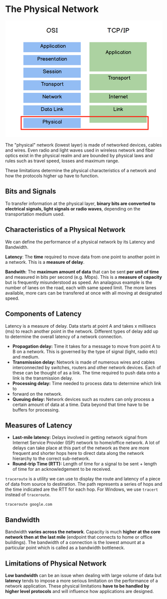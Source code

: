 # The Physical Network

![Physical Layer](./images/08_physical_layer.png)

The "physical" network (lowest layer) is made of networked devices, cables
and wires. Even radio and light waves used in wireless network and fiber optics
exist in the physical realm and are bounded by physical laws and rules such
as travel speed, losses and maximum range. 

These limitations determine the physical characteristics of a network and
how the protocols higher up have to function.

## Bits and Signals
To transfer information at the physical layer, **binary bits are converted
to electrical signals, light signals or radio waves**, depending on the
transportation medium used.

## Characteristics of a Physical Network
We can define the performance of a physical network by its Latency and Bandwidth.

**Latency**: The **time** required to move data from one point to another point
             in a network. This is a **measure of delay**.
             
**Bandwith**: The **maximum amount of data** that can be sent **per unit of time** 
              and measured in bits per second (e.g. Mbps). This is a **measure 
              of capacity** but is frequently misunderstood as speed. An analagous
              example is the number of lanes on the road, each with same speed
              limit. The more lanes available, more cars can be transfered at
              once with all moving at designated speed.
              
## Components of Latency
Latency is a measure of delay. Data starts at point A and takes x millisecs (ms)
to reach another point in the network. Different types of delay add up to
determine the overall latency of a network connection.

- **Propagation delay:** Time it takes for a message to move from point A to B 
  on a network. This is governed by the type of signal (light, radio etc) and 
  medium.
- **Transmission delay:** Network is made of numerous wires and cables
  interconnected by switches, routers and other network devices. Each of these
  can be thought of as a link. The time required to push data onto a link is 
  the transmission delay.
- **Processing delay:** Time needed to process data to determine which link to 
- forward on the network.
- **Queuing delay:** Network devices such as routers can only process a certain
  amount of data at a time. Data beyond that time have to be buffers for 
  processing.
  
## Measures of Latency
- **Last-mile latency:** Delays involved in getting network signal from Internet
  Service Provider (ISP) network to home/office network. A lot of delays can
  take place at this part of the network as there are more frequent and shorter
  hops here to direct data along the network hierarchy to the correct
  sub-network.
- **Round-trip Time (RTT):** Length of time for a signal to be sent + length of
  time for an acknowledgement to be received.

`traceroute` is a utility we can use to display the route and latency of a piece
of data from source to destination. The path represents a series of hops and 
the time indicated are the RTT for each hop. For Windows, we use `tracert`
instead of `traceroute`.
```terminal
traceroute google.com
```

## Bandwidth
Bandwidth **varies across the network**. Capacity is much **higher at the core
network then at the last mile** (endpoint that connects to home or office
buildings). The bandwidth of a connection is the lowest amount at a particular
point which is called as a bandwidth bottleneck. 

## Limitations of Physical Network
**Low bandwidth** can be an issue when dealing with large volume of data but
**latency** tends to impose a more serious limitation on the performance of a
network application. These physical limitations **have to be handled by higher
level protocols** and will influence how applications are designed.